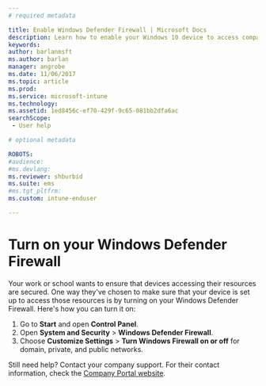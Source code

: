 ```yaml
---
# required metadata

title: Enable Windows Defender Firewall | Microsoft Docs
description: Learn how to enable your Windows 10 device to access company resources by turning on your firewall.
keywords:
author: barlanmsft
ms.author: barlan
manager: angrobe
ms.date: 11/06/2017
ms.topic: article
ms.prod:
ms.service: microsoft-intune
ms.technology:
ms.assetid: 1ed8456c-ef70-429f-9c65-081bb2dfa6ac
searchScope:
 - User help

# optional metadata

ROBOTS:   
#audience:
#ms.devlang:
ms.reviewer: shburbid
ms.suite: ems
#ms.tgt_pltfrm:
ms.custom: intune-enduser

---
```


# Turn on your Windows Defender Firewall

Your work or school wants to ensure that devices accessing their resources are secured. One way they've chosen to make sure that your device is set up to access those resources is by turning on your Windows Defender Firewall. Here's how you can turn it on:

1. Go to **Start** and open **Control Panel**.
2. Open **System and Security** > **Windows Defender Firewall**.
3. Choose **Customize Settings** > **Turn Windows Firewall on or off** for domain, private, and public networks.

Still need help? Contact your company support. For their contact information, check the [Company Portal website](https://portal.manage.microsoft.com#HelpDeskDialog).
